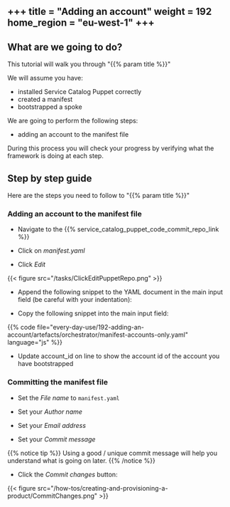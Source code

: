 +++
title = "Adding an account"
weight = 192
home_region = "eu-west-1"
+++
---

## What are we going to do?

This tutorial will walk you through "{{% param title %}}" 

We will assume you have:
 
 - installed Service Catalog Puppet correctly
 - created a manifest
 - bootstrapped a spoke
 
We are going to perform the following steps:

- adding an account to the manifest file

During this process you will check your progress by verifying what the framework is doing at each step.

## Step by step guide

Here are the steps you need to follow to "{{% param title %}}"

### Adding an account to the manifest file

- Navigate to the {{% service_catalog_puppet_code_commit_repo_link %}}

- Click on *manifest.yaml*

- Click *Edit*

{{< figure src="/tasks/ClickEditPuppetRepo.png" >}}

- Append the following snippet to the YAML document in the main input field (be careful with your indentation):

- Copy the following snippet into the main input field:

 {{% code file="every-day-use/192-adding-an-account/artefacts/orchestrator/manifest-accounts-only.yaml" language="js" %}}
 
- Update account_id on line to show the account id of the account you have bootstrapped


### Committing the manifest file

- Set the *File name* to `manifest.yaml`

- Set your *Author name*
- Set your *Email address*
- Set your *Commit message*

{{% notice tip %}}
Using a good / unique commit message will help you understand what is going on later.
{{% /notice %}}


- Click the *Commit changes* button:

{{< figure src="/how-tos/creating-and-provisioning-a-product/CommitChanges.png" >}}
